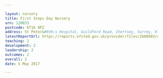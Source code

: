 ```yaml
---

layout: nursery
title: First Steps Day Nursery
urn: 120033
postcode: KT16 0PZ
address: St Peter&#039;s Hospital, Guildford Road, Chertsey, Surrey, KT16 0PZ
latestReportUrl: https://reports.ofsted.gov.uk/provider/files/2688083/urn/120033.pdf
teaching: 2
development: 2
leadership: 2
outcomes: 2
overall: 2
date: 5 May 2017

---
```


